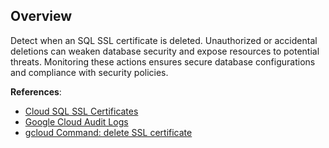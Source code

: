 ## Overview

Detect when an SQL SSL certificate is deleted. Unauthorized or accidental deletions can weaken database security and expose resources to potential threats. Monitoring these actions ensures secure database configurations and compliance with security policies.

**References**:
- [Cloud SQL SSL Certificates](https://cloud.google.com/sql/docs/mysql/configure-ssl-instance)
- [Google Cloud Audit Logs](https://cloud.google.com/logging/docs/audit)
- [gcloud Command: delete SSL certificate](https://cloud.google.com/sdk/gcloud/reference/sql/ssl-certs/delete)
